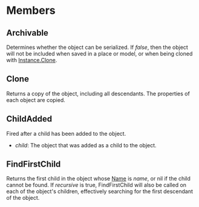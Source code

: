 # Members

## Archivable

Determines whether the object can be serialized. If *false*, then the object
will not be included when saved in a place or model, or when being cloned with
[Instance.Clone](#memberClone).

## Clone

Returns a copy of the object, including all descendants. The properties of
each object are copied.

## ChildAdded

Fired after a child has been added to the object.

- *child*: The object that was added as a child to the object.

## FindFirstChild

Returns the first child in the object whose [Name](#memberName) is *name*, or
nil if the child cannot be found. If *recursive* is true, FindFirstChild will
also be called on each of the object's children, effectively searching for the
first descendant of the object.
